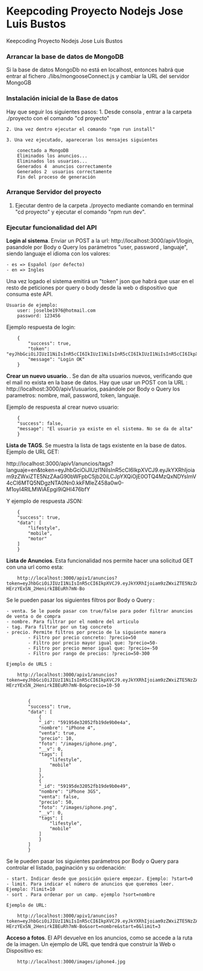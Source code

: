 # Keepcoding Proyecto Nodejs Jose Luis Bustos
Keepcoding Proyecto Nodejs Jose Luis Bustos

<h3>Arrancar la base de datos de MongoDB</h3>
Si la base de datos MongoDb no está en localhost, entonces habrá que entrar al fichero ./libs/mongooseConnect.js y cambiar la URL del servidor MongoGB


<h3>Instalación inicial de la Base de datos</h3>
Hay que seguir los siguientes pasos:
    1. Desde consola , entrar a la carpeta ./proyecto con el comando "cd proyecto"

    2. Una vez dentro ejecutar el comando "npm run install"
    
    3. Una vez ejecutado, apareceran los mensajes siguientes

        conectado a MongoDB
        Eliminados los anuncios...
        Eliminados los usuarios...
        Generados 4  anuncios correctamente
        Generados 2  usuarios correctamente
        Fin del proceso de generación


<h3>Arranque Servidor del proyecto</h3>

1. Ejecutar dentro de la carpeta ./proyecto mediante comando en terminal "cd proyecto" y  ejecutar el comando "npm run dev".


<h3>Ejecutar funcionalidad del API</h3>


<b>Login al sistema</b>. Enviar un POST a la url: http://localhost:3000/apiv1/login, pasandole por Body o Query los parámetros "user, password , languaje", siendo languaje el idioma con los valores:

    - es => Español (por defecto)
    - en => Ingles

Una vez logado el sistema emitirá un "token" json que habrá que usar en el resto de peticiones por query o body desde la web o dispositivo que consuma este API.

    Usuario de ejemplo:
        user: joselbe1976@hotmail.com
        password: 123456


Ejemplo respuesta de login:

        {
            "success": true,
            "token": "eyJhbGciOiJIUzI1NiIsInR5cCI6IkIUzI1NiIsInR5cCI6IkIUzI1NiIsInR5cCI6IkpXVCJY",
            "message": "Login OK"
        }

<b>Crear un nuevo usuario. </b>. Se dan de alta usuarios nuevos, verificando que el mail no exista en la base de datos. Hay que usar un POST con la URL : http://localhost:3000/apiv1/usuarios, pasándole por Body o Query los parametros: nombre, mail, password, token, languaje.

Ejemplo de respuesta al crear nuevo usuario:

        {
        "success": false,
        "message": "El usuario ya existe en el sistema. No se da de alta"
        }      


<b>Lista de TAGS</b>. Se muestra la lista de tags existente en la base de datos.  Ejemplo de URL GET:

http://localhost:3000/apiv1/anuncios/tags?languaje=en&token=eyJhbGciOiJIUzI1NiIsInR5cCI6IkpXVCJ9.eyJkYXRhIjoiam9zZWxiZTE5NzZAaG90bWFpbC5jb20iLCJpYXQiOjE0OTQ4MzQxNDYsImV4cCI6MTQ5NDgzNTA0Nn0.kkFMleZ458a0w0-M1oyI4RlLMWiAEpgi9iQHI476bfY

Y ejemplo de respuesta JSON:

        {
        "success": true,
        "data": [
            "lifestyle",
            "mobile",
            "motor"
        ]
        }


<b>Lista de Anuncios</b>. Esta funcionalidad nos permite hacer una solicitud GET con una url como esta:

        http://localhost:3000/apiv1/anuncios?token=eyJhbGciOiJIUzI1NiIsInR5cCI6IkpXVCJ9.eyJkYXRhIjoiam9zZWxiZTE5NzZAaG90bWFpbC5jb20iLCJpYXQiOjE0OTQ4MzQ3ODUsImV4cCI6MTQ5NDgzNTY4NX0.u6foJGDI6rAQj-HErzYExSN_2HenirkIBEuRh7mN-Bo

Se le pueden pasar los siguientes filtros por Body o Query :

    - venta. Se le puede pasar con true/false para poder filtrar anuncios de venta o de compra
    - nombre. Para filtrar por el nombre del articulo
    - tag. Para filtrar por un tag concreto
    - precio. Permite filtros por precio de la siguiente manera
            - Filtro por precio concreto: ?precio=50
            - Filtro por precio mayor igual que: ?precio=50-
            - Filtro por precio menor igual que: ?precio=-50
            - Filtro por rango de precios: ?precio=50-300

    Ejemplo de URLS :

        http://localhost:3000/apiv1/anuncios?token=eyJhbGciOiJIUzI1NiIsInR5cCI6IkpXVCJ9.eyJkYXRhIjoiam9zZWxiZTE5NzZAaG90bWFpbC5jb20iLCJpYXQiOjE0OTQ4MzQ3ODUsImV4cCI6MTQ5NDgzNTY4NX0.u6foJGDI6rAQj-HErzYExSN_2HenirkIBEuRh7mN-Bo&precio=10-50


            {
            "success": true,
            "data": [
                {
                "_id": "59195de32052fb19de9b0e4a",
                "nombre": "iPhone 4",
                "venta": true,
                "precio": 10,
                "foto": "/images/iphone.png",
                "__v": 0,
                "tags": [
                    "lifestyle",
                    "mobile"
                ]
                },
                {
                "_id": "59195de32052fb19de9b0e49",
                "nombre": "iPhone 3GS",
                "venta": false,
                "precio": 50,
                "foto": "/images/iphone.png",
                "__v": 0,
                "tags": [
                    "lifestyle",
                    "mobile"
                ]
                }
            ]
            }

Se le pueden pasar los siguientes parámetros por Body o Query para controlar el listado, paginación y su ordenación:

    - start. Indicar desde que posición quiere empezar. Ejemplo: ?start=0
    - limit. Para indicar el número de anuncios que queremos leer. Ejemplo: ?limit=10
    - sort . Para ordenar por un camp. ejemplo ?sort=nombre

    Ejemplo de URL:

        http://localhost:3000/apiv1/anuncios?token=eyJhbGciOiJIUzI1NiIsInR5cCI6IkpXVCJ9.eyJkYXRhIjoiam9zZWxiZTE5NzZAaG90bWFpbC5jb20iLCJpYXQiOjE0OTQ4MzQ3ODUsImV4cCI6MTQ5NDgzNTY4NX0.u6foJGDI6rAQj-HErzYExSN_2HenirkIBEuRh7mN-Bo&sort=nombre&start=0&limit=3
        

<b>Acceso a fotos</b>. El API devuelve en los anuncios, como se accede a la ruta de la imagen. Un ejemplo de URL que tendrá que construir la Web o Dispositivo es:

        http://localhost:3000/images/iphone4.jpg

